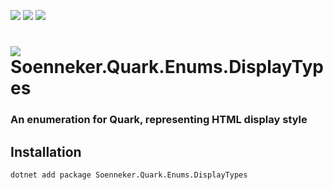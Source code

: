 ﻿[![](https://img.shields.io/nuget/v/soenneker.quark.enums.displaytypes.svg?style=for-the-badge)](https://www.nuget.org/packages/soenneker.quark.enums.displaytypes/)
[![](https://img.shields.io/github/actions/workflow/status/soenneker/soenneker.quark.enums.displaytypes/publish-package.yml?style=for-the-badge)](https://github.com/soenneker/soenneker.quark.enums.displaytypes/actions/workflows/publish-package.yml)
[![](https://img.shields.io/nuget/dt/soenneker.quark.enums.displaytypes.svg?style=for-the-badge)](https://www.nuget.org/packages/soenneker.quark.enums.displaytypes/)


# ![](https://user-images.githubusercontent.com/4441470/224455560-91ed3ee7-f510-4041-a8d2-3fc093025112.png) Soenneker.Quark.Enums.DisplayTypes
### An enumeration for Quark, representing HTML display style

## Installation

```
dotnet add package Soenneker.Quark.Enums.DisplayTypes
```
